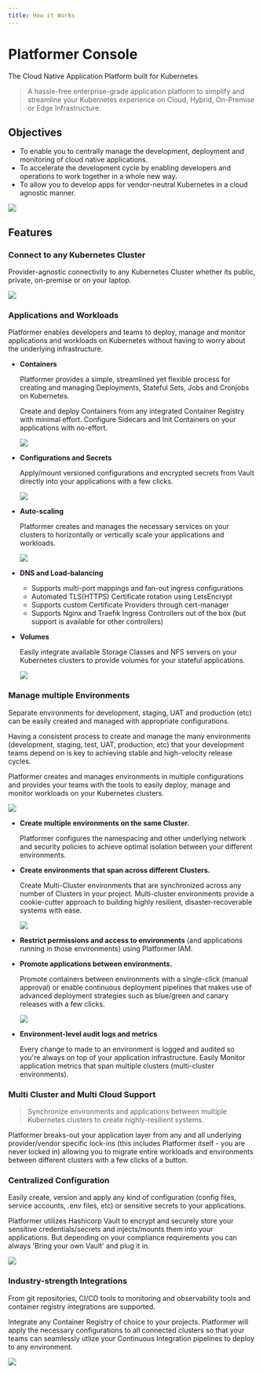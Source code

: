 ```yaml
---
title: How it Works
---
```


# Platformer Console

The Cloud Native Application Platform built for Kubernetes

> A hassle-free enterprise-grade application platform to simplify and streamline your Kubernetes experience on Cloud, Hybrid, On-Premise or Edge Infrastructure.


## Objectives

- To enable you to centrally manage the development, deployment and monitoring of cloud native applications.
- To accelerate the development cycle by enabling developers and operations to work together in a whole new way.
- To allow you to develop apps for vendor-neutral Kubernetes in a cloud agnostic manner.

![](/assets/images//docs/markitecture.png)


## Features

### Connect to any Kubernetes Cluster
Provider-agnostic connectivity to any Kubernetes Cluster whether its public, private, on-premise or on your laptop.

![](/assets/images/docs/cluster-connections-overview.png)

### Applications and Workloads
Platformer enables developers and teams to deploy, manage and monitor applications and workloads on Kubernetes without having to worry about the underlying infrastructure.

- **Containers**

    Platformer provides a simple, streamlined yet flexible process for creating and managing Deployments, Stateful Sets, Jobs and Cronjobs on Kubernetes.

    Create and deploy Containers from any integrated Container Registry with minimal effort. Configure Sidecars and Init Containers on your applications with no-effort.

    ![](/assets/images//docs/app-overview.png)

- **Configurations and Secrets**

    Apply/mount versioned configurations and encrypted secrets from Vault directly into your applications with a few clicks.
    
    ![](/assets/images//docs/configs-secrets.jpg)

- **Auto-scaling**

    Platformer creates and manages the necessary services on your clusters to horizontally or vertically scale your applications and workloads.

    ![](/assets/images//docs/scaling.png)

- **DNS and Load-balancing**

    - Supports multi-port mappings and fan-out ingress configurations
    - Automated TLS(HTTPS) Certificate rotation using LetsEncrypt
    - Supports custom Certificate Providers through cert-manager
    - Supports Nginx and Traefik Ingress Controllers out of the box (but support is available for other controllers)

- **Volumes**

    Easily integrate available Storage Classes and NFS servers on your Kubernetes clusters to provide volumes for your stateful applications.

    ![](/assets/images//docs/volumes.png)

### Manage multiple Environments

Separate environments for development, staging, UAT and production (etc) can be easily created and managed with appropriate configurations.

Having a consistent process to create and manage the many environments (development, staging, test, UAT, production, etc) that your development teams depend on is key to achieving stable and high-velocity release cycles.

Platformer creates and manages environments in multiple configurations and provides your teams with the tools to easily deploy, manage and monitor workloads on your Kubernetes clusters.

![](/assets/images//docs/environments.png)


- **Create multiple environments on the same Cluster.**
  
    Platformer configures the namespacing and other underlying network and security policies to achieve optimal isolation between your different environments.


- **Create environments that span across different Clusters.**
  
    Create Multi-Cluster environments that are synchronized across any number of Clusters in your project. Multi-cluster environments provide a cookie-cutter approach to building highly resilient, disaster-recoverable systems with ease.

    ![](/assets/images//docs/multi-cluster.png)

- **Restrict permissions and access to environments** (and applications running in those environments) using Platformer IAM.


- **Promote applications between environments.**
  
    Promote containers between environments with a single-click (manual approval) or enable continuous deployment pipelines that makes use of advanced deployment strategies such as blue/green and canary releases with a few clicks.

    ![](/assets/images//docs/promotion.png)


- **Environment-level audit logs and metrics**
  
    Every change to made to an environment is logged and audited so you're always on top of your application infrastructure. Easily Monitor application metrics that span multiple clusters (multi-cluster environments).

### Multi Cluster and Multi Cloud Support

>  Synchronize environments and applications between multiple Kubernetes clusters to create highly-resilient systems.

Platformer breaks-out your application layer from any and all underlying provider/vendor specific lock-ins (this includes Platformer itself - you are never locked in) allowing you to migrate entire workloads and environments between different clusters with a few clicks of a button.

### Centralized Configuration

Easily create, version and apply any kind of configuration (config files, service accounts, .env files, etc) or sensitive secrets to your applications.

Platformer utilizes Hashicorp Vault to encrypt and securely store your sensitive credentials/secrets and injects/mounts them into your applications. But depending on your compliance requirements you can always 'Bring your own Vault' and plug it in.

![](/assets/images//docs/vault.png)

### Industry-strength Integrations
From git repositories, CI/CD tools to monitoring and observability tools and container registry integrations are supported.

Integrate any Container Registry of choice to your projects. Platformer will apply the necessary configurations to all connected clusters so that your teams can seamlessly utlize your Continuous Integration pipelines to deploy to any environment.

![](/assets/images//docs/registry.png)

